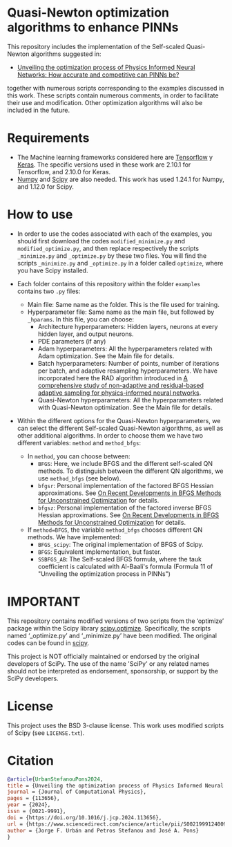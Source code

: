 # Quasi-Newton optimization algorithms to enhance PINNs

This repository includes the implementation of the Self-scaled Quasi-Newton algorithms suggested in:
* [Unveiling the optimization process of Physics Informed Neural Networks: How accurate and competitive can PINNs be?](https://www.sciencedirect.com/science/article/pii/S0021999124009045)

together with numerous scripts corresponding to the examples discussed in this work. These scripts contain numerous comments, in order to facilitate their use and modification. Other optimization algorithms will also be included in the future.

# Requirements
* The Machine learning frameworks considered here are [Tensorflow](https://www.tensorflow.org/?hl=es-419) y [Keras](https://keras.io/). The specific versions used in these work are 2.10.1 for Tensorflow, and 2.10.0 for Keras.
* [Numpy](https://numpy.org/) and [Scipy](https://scipy.org/) are also needed. This work has used 1.24.1 for Numpy, and 1.12.0 for Scipy.

# How to use

* In order to use the codes associated with each of the examples, you should first download the codes `modified_minimize.py` and `modified_optimize.py`, and then replace respectively the scripts `_minimize.py` and `_optimize.py` by these two files. You will find the scripts `_minimize.py` and `_optimize.py` in a folder called `optimize`, where you have Scipy installed.
* Each folder contains of this repository within the folder `examples` contains two `.py` files: 
  - Main file: Same name as the folder. This is the file used for training.
  - Hyperparameter file: Same name as the main file, but followed by `_hparams`. In this file, you can choose:
    + Architecture hyperparameters: Hidden layers, neurons at every hidden layer, and output neurons.
    + PDE parameters (if any)
    + Adam hyperparameters: All the hyperparameters related with Adam optimization. See the Main file for details.
    + Batch hyperparameters: Number of points, number of iterations per batch, and adaptive resampling hyperparameters. We have incorporated here the RAD algorithm introduced in [A comprehensive study of non-adaptive and residual-based adaptive sampling for physics-informed neural networks](https://www.sciencedirect.com/science/article/abs/pii/S0045782522006260).
    + Quasi-Newton hyperparameters: All the hyperparameters related with Quasi-Newton optimization. See the Main file for details.
      
* Within the different options for the Quasi-Newton hyperparameters, we can select the different Self-scaled Quasi-Newton algorithms, as well as other additional algorithms. In order to choose them we have two different variables: `method` and `method_bfgs`:
   - In `method`, you can choose between:
     + `BFGS`: Here, we include BFGS and the different self-scaled QN methods. To distinguish between the different QN algorithms, we use `method_bfgs` (see below).
     + `bfgsr`: Personal implementation of the factored BFGS Hessian approximations. See [On Recent Developments in BFGS Methods for Unconstrained Optimization](https://ccom.ucsd.edu/reports/UCSD-CCoM-22-01.pdf) for details.
     + `bfgsz`: Personal implementation of the factored inverse BFGS Hessian approximations. See [On Recent Developments in BFGS Methods for Unconstrained Optimization](https://ccom.ucsd.edu/reports/UCSD-CCoM-22-01.pdf) for details.
   - If `method=BFGS`, the variable `method_bfgs` chooses different QN methods. We have implemented:
     + `BFGS_scipy`: The original implementation of BFGS of Scipy.
     + `BFGS`: Equivalent implementation, but faster.
     + `SSBFGS_AB`: The Self-scaled BFGS formula, where the tauk coefficient is calculated with 
       Al-Baali's formula (Formula 11 of "Unveiling the optimization process in PINNs")
  
  
# IMPORTANT
This repository contains modified versions of two scripts from the ‘optimize’ package within the Scipy library [scipy.optimize](https://docs.scipy.org/doc/scipy/reference/optimize.html). Specifically, the scripts named ‘_optimize.py’ and ‘_minimize.py’ have been modified. The original codes can be found in [scipy](https://github.com/scipy/scipy/tree/main/scipy/optimize). 

This project is NOT officially maintained or endorsed by the original developers of SciPy. The use of the name 'SciPy' or any related names should not be interpreted as endorsement, sponsorship, or support by the SciPy developers.

# License
This project uses the BSD 3-clause license. This work uses modified scripts of Scipy (see `LICENSE.txt`).

# Citation 
```bibtex
@article{UrbanStefanouPons2024,
title = {Unveiling the optimization process of Physics Informed Neural Networks: How accurate and competitive can PINNs be?},
journal = {Journal of Computational Physics},
pages = {113656},
year = {2024},
issn = {0021-9991},
doi = {https://doi.org/10.1016/j.jcp.2024.113656},
url = {https://www.sciencedirect.com/science/article/pii/S0021999124009045},
author = {Jorge F. Urbán and Petros Stefanou and José A. Pons}
}
